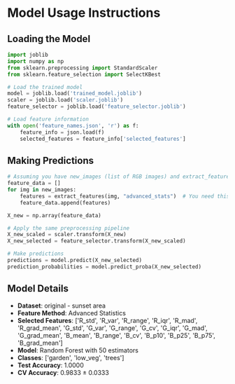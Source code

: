 # Model Usage Instructions

## Loading the Model
```python
import joblib
import numpy as np
from sklearn.preprocessing import StandardScaler
from sklearn.feature_selection import SelectKBest

# Load the trained model
model = joblib.load('trained_model.joblib')
scaler = joblib.load('scaler.joblib')
feature_selector = joblib.load('feature_selector.joblib')

# Load feature information
with open('feature_names.json', 'r') as f:
    feature_info = json.load(f)
    selected_features = feature_info['selected_features']
```

## Making Predictions
```python
# Assuming you have new_images (list of RGB images) and extract_features function
feature_data = []
for img in new_images:
    features = extract_features(img, "advanced_stats")  # You need this function
    feature_data.append(features)

X_new = np.array(feature_data)

# Apply the same preprocessing pipeline
X_new_scaled = scaler.transform(X_new)
X_new_selected = feature_selector.transform(X_new_scaled)

# Make predictions
predictions = model.predict(X_new_selected)
prediction_probabilities = model.predict_proba(X_new_selected)
```

## Model Details
- **Dataset**: original - sunset area
- **Feature Method**: Advanced Statistics
- **Selected Features**: ['R_std', 'R_var', 'R_range', 'R_iqr', 'R_mad', 'R_grad_mean', 'G_std', 'G_var', 'G_range', 'G_cv', 'G_iqr', 'G_mad', 'G_grad_mean', 'B_mean', 'B_range', 'B_cv', 'B_p10', 'B_p25', 'B_p75', 'B_grad_mean']
- **Model**: Random Forest with 50 estimators
- **Classes**: ['garden', 'low_veg', 'trees']
- **Test Accuracy**: 1.0000
- **CV Accuracy**: 0.9833 ± 0.0333
